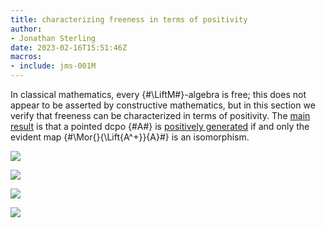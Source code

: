 ```yaml
---
title: characterizing freeness in terms of positivity
author:
- Jonathan Sterling
date: 2023-02-16T15:51:46Z
macros:
- include: jms-001M
---
```


In classical mathematics, every {#\LiftM#}-algebra is free; this does not appear to be asserted by constructive mathematics, but in this section we verify that freeness can be characterized in terms of positivity. The [main result](jms-002B) is that a pointed dcpo {#A#} is [positively generated](jms-0023) if and only the evident map {#\Mor{}{\Lift{A^+}}{A}#} is an isomorphism.

![](jms-0021)

![](jms-0020)

![](jms-002A)

![](jms-002B)
